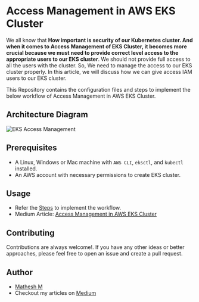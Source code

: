 # Access Management in AWS EKS Cluster

We all know that **How important is security of our Kubernetes cluster. And when it comes to Access Management of EKS Cluster, it becomes more crucial because we must need to provide correct level access to the appropriate users to our EKS cluster**. We should not provide full access to all the users with the cluster. So, We need to manage the access to our EKS cluster properly. In this article, we will discuss how we can give access IAM users to our EKS cluster.<br>

This Repository contains the configuration files and steps to implement the below workflow of Access Management in AWS EKS Cluster.


## Architecture Diagram

![EKS Access Management]()

## Prerequisites

- A Linux, Windows or Mac machine with `AWS CLI`, `eksctl`, and `kubectl` installed.
- An AWS account with necessary permissions to create EKS cluster.

## Usage

- Refer the [Steps](./steps.md) to implement the workflow.<br>
- Medium Article: [Access Management in AWS EKS Cluster](https://medium.com/@mathesh-me/access-management-in-aws-eks-cluster-1b3b3b3b3b3b)

## Contributing

Contributions are always welcome!. If you have any other ideas or better approaches, please feel free to open an issue and create a pull request.

## Author

- [Mathesh M](https://www.linkedin.com/in/mathesh-me/)
- Checkout my articles on [Medium](https://medium.com/@mathesh-me)